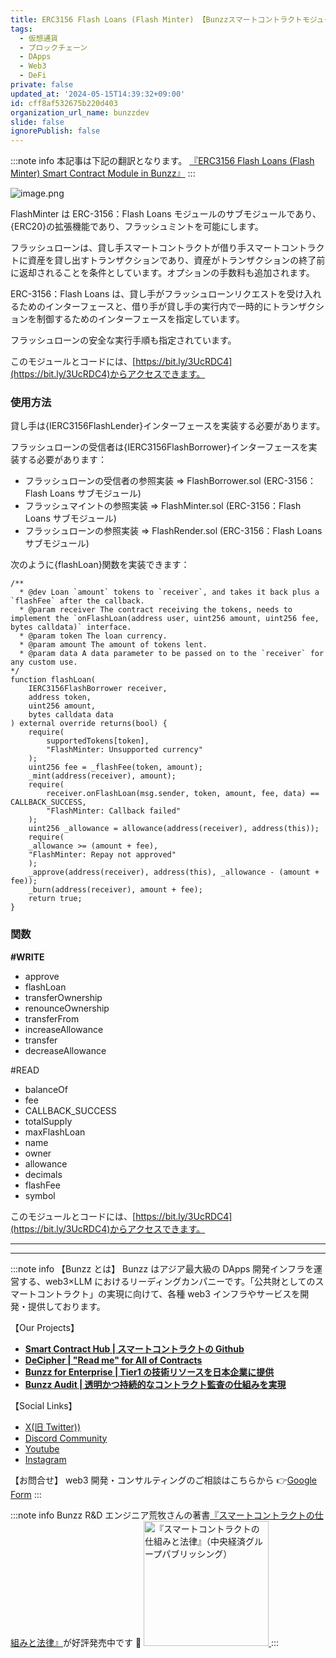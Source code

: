 ```yaml
---
title: ERC3156 Flash Loans (Flash Minter) 【Bunzzスマートコントラクトモジュール】
tags:
  - 仮想通貨
  - ブロックチェーン
  - DApps
  - Web3
  - DeFi
private: false
updated_at: '2024-05-15T14:39:32+09:00'
id: cff8af532675b220d403
organization_url_name: bunzzdev
slide: false
ignorePublish: false
---
```

:::note info
本記事は下記の翻訳となります。
[『ERC3156 Flash Loans (Flash Minter) Smart Contract Module in Bunzz』](https://blog.bunzz.dev/erc-3156-flash-loans-flashminter-smart-contract-module-in-bunzz/)
:::

![image.png](https://qiita-image-store.s3.ap-northeast-1.amazonaws.com/0/1926720/fcdc3259-6a66-b560-7e40-a5216a88b628.png)

FlashMinter は ERC-3156：Flash Loans モジュールのサブモジュールであり、{ERC20}の拡張機能であり、フラッシュミントを可能にします。

フラッシュローンは、貸し手スマートコントラクトが借り手スマートコントラクトに資産を貸し出すトランザクションであり、資産がトランザクションの終了前に返却されることを条件としています。オプションの手数料も追加されます。

ERC-3156：Flash Loans は、貸し手がフラッシュローンリクエストを受け入れるためのインターフェースと、借り手が貸し手の実行内で一時的にトランザクションを制御するためのインターフェースを指定しています。

フラッシュローンの安全な実行手順も指定されています。

このモジュールとコードには、[https://bit.ly/3UcRDC4](https://bit.ly/3UcRDC4)からアクセスできます。

### 使用方法

貸し手は{IERC3156FlashLender}インターフェースを実装する必要があります。

フラッシュローンの受信者は{IERC3156FlashBorrower}インターフェースを実装する必要があります：

- フラッシュローンの受信者の参照実装 => FlashBorrower.sol (ERC-3156：Flash Loans サブモジュール)
- フラッシュマイントの参照実装 => FlashMinter.sol (ERC-3156：Flash Loans サブモジュール)
- フラッシュローンの参照実装 => FlashRender.sol (ERC-3156：Flash Loans サブモジュール)

次のように{flashLoan}関数を実装できます：

```
/**
  * @dev Loan `amount` tokens to `receiver`, and takes it back plus a `flashFee` after the callback.
  * @param receiver The contract receiving the tokens, needs to implement the `onFlashLoan(address user, uint256 amount, uint256 fee, bytes calldata)` interface.
  * @param token The loan currency.
  * @param amount The amount of tokens lent.
  * @param data A data parameter to be passed on to the `receiver` for any custom use.
*/
function flashLoan(
    IERC3156FlashBorrower receiver,
    address token,
    uint256 amount,
    bytes calldata data
) external override returns(bool) {
    require(
        supportedTokens[token],
        "FlashMinter: Unsupported currency"
    );
    uint256 fee = _flashFee(token, amount);
    _mint(address(receiver), amount);
    require(
        receiver.onFlashLoan(msg.sender, token, amount, fee, data) == CALLBACK_SUCCESS,
        "FlashMinter: Callback failed"
    );
    uint256 _allowance = allowance(address(receiver), address(this));
    require(
    _allowance >= (amount + fee),
    "FlashMinter: Repay not approved"
    );
    _approve(address(receiver), address(this), _allowance - (amount + fee));
    _burn(address(receiver), amount + fee);
    return true;
}
```

### 関数

**#WRITE**

- approve
- flashLoan
- transferOwnership
- renounceOwnership
- transferFrom
- increaseAllowance
- transfer
- decreaseAllowance

#READ

- balanceOf
- fee
- CALLBACK_SUCCESS
- totalSupply
- maxFlashLoan
- name
- owner
- allowance
- decimals
- flashFee
- symbol

このモジュールとコードには、[https://bit.ly/3UcRDC4](https://bit.ly/3UcRDC4)からアクセスできます。

---

---

:::note info
【Bunzz とは】
Bunzz はアジア最大級の DApps 開発インフラを運営する、web3×LLM におけるリーディングカンパニーです。「公共財としてのスマートコントラクト」の実現に向けて、各種 web3 インフラやサービスを開発・提供しております。

【Our Projects】

- **[Smart Contract Hub | スマートコントラクトの Github](https://www.bunzz.dev/)**
- **[DeCipher | "Read me" for All of Contracts](https://www.bunzz.dev/decipher)**
- **[Bunzz for Enterprise | Tier1 の技術リソースを日本企業に提供](https://enterprise.bunzz.dev/ja)**
- **[Bunzz Audit | 透明かつ持続的なコントラクト監査の仕組みを実現](hhttps://www.bunzz.dev/audit)**

【Social Links】

- [X(旧 Twitter))](https://twitter.com/BunzzDev)
- [Discord Community](https://t.co/6hHgssJdvW)
- [Youtube](https://www.youtube.com/@bunzzdev)
- [Instagram](https://www.instagram.com/bunzzdev/)

【お問合せ】
web3 開発・コンサルティングのご相談はこちらから 👉[Google Form](https://forms.gle/4tgQjWSw2MMMZW6E6)
:::

:::note info
Bunzz R&D エンジニア荒牧さんの著書[『スマートコントラクトの仕組みと法律』](https://amzn.to/3V03sNH)が好評発売中です 📕
<a href="https://amzn.to/3V03sNH" rel="nofollow" referrerpolicy="no-referrer-when-downgrade">
<img
    src="https://m.media-amazon.com/images/I/81wopoZ1K4L._SY522_.jpg"
    alt="『スマートコントラクトの仕組みと法律』（中央経済グループパブリッシング）"
    width="200px"
    height="auto"
    Style="border: 0px;"
  />
</a>
:::
